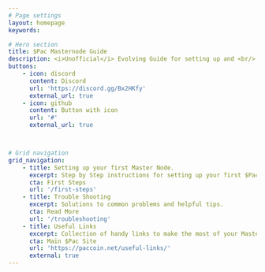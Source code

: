 ```yaml
---
# Page settings
layout: homepage
keywords:

# Hero section
title: $Pac Masternode Guide
description: <i>Unofficial</i> Evolving Guide for setting up and <br/> maintaining Masternodes for $Pac 
buttons:
    - icon: discord
      content: Discord
      url: 'https://discord.gg/Bx2HKfy'
      external_url: true
    - icon: github
      content: Button with icon
      url: '#'
      external_url: true



# Grid navigation
grid_navigation:
    - title: Setting up your first Master Node.
      excerpt: Step by Step instructions for setting up your first $Pac Master Node
      cta: First Steps
      url: '/first-steps'
    - title: Trouble Shooting
      excerpt: Solutions to common problems and helpful tips.
      cta: Read More
      url: '/troubleshooting'
    - title: Useful Links
      excerpt: Collection of handy links to make the most of your Master Node experience.
      cta: Main $Pac Site
      url: 'https://paccoin.net/useful-links/'     
      external: true
---
```



